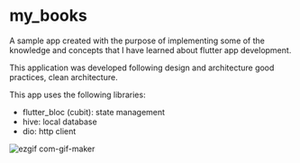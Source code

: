 # my_books

A sample app created with the purpose of implementing some of the knowledge and concepts that I have learned about flutter app development.

This application was developed following design and architecture good practices, clean architecture.

This app uses the following libraries:

- flutter_bloc (cubit): state management
- hive: local database
- dio: http client

![ezgif com-gif-maker](https://drive.google.com/file/d/1mA0UPWmtcIMfHaDyGe2DEXG7WjaJF4XJ/view?usp=sharing)


